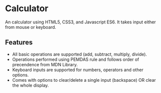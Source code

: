 <h1>Calculator</h1>
An calculator using HTML5, CSS3, and Javascript ES6. It takes input either from mouse or keyboard.

<h2>Features</h2>

<ul>
<li>All basic operations are supported (add, subtract, multiply, divide).
<li>Operations performed using PEMDAS rule and follows order of precendence from MDN Library.
<li>Keyboard inputs are supported for numbers, operators and other options.
<li>Comes with options to clear/delete a single input (backspace) OR clear the whole display.
</ul>